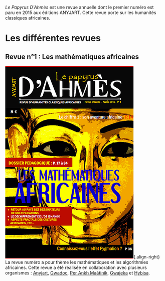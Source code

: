 <!-- TITLE: Le Papyrus D'Ahmes -->
<!-- SUBTITLE: Présentation de la revue « Le Papyrus D'Ahmes » -->

*Le Papyrus D'Ahmès* est une revue annuelle dont le premier numéro est paru en 2015 aux éditions ANYJART. Cette revue porte sur les humanités classiques africaines.

# Les différentes revues
## Revue n°1 : Les mathématiques africaines
![F 8 Ec 9 E 94784 D 79209 A 489 Dbcca 9792 Aaf 228 Ec](/uploads/ouvrage/f-8-ec-9-e-94784-d-79209-a-489-dbcca-9792-aaf-228-ec.png "Couverture de la revue « Le papyrus d'Ahmès »"){.align-right}
La revue numéro a pour thème les mathématiques et les algorithmies africaines.
Cette revue a été réalisée en collaboration avec plusieurs organismes : [Anyjart](/organisme/a-classer/caraibes/centre/karukera/anyjart), [Gwadoc](/organisme/a-classer/caraibes/centre/karukera/gwadoc), [Per Ankh Maâtinik](organisme/a-classer/caraibes/sud/madinina/per-ankh-maatinik), [Gwajeka](organisme/a-classer/a-cartographier/gwajeka) et [Hybisa](organisme/a-classer/a-cartographier/hybisa).